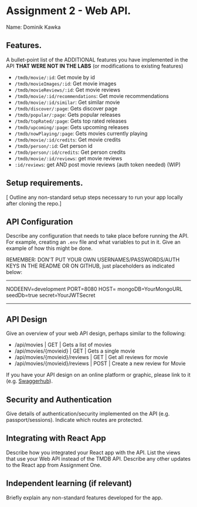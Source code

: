 # Assignment 2 - Web API.

Name: Dominik Kawka

## Features.

A bullet-point list of the ADDITIONAL features you have implemented in the API **THAT WERE NOT IN THE LABS** (or modifications to existing features)

 + `/tmdb/movie/:id`: Get movie by id
 + `/tmdb/movieImages/:id`: Get movie images
 + `/tmdb/movieReviews/:id`: Get movie reviews
 + `/tmdb/movie/:id/recommendations`: Get movie recommendations
 + `/tmdb/movie/:id/similar`: Get similar movie 
 + `/tmdb/discover/:page`: Gets discover page
 + `/tmdb/popular/:page`: Gets popular releases
 + `/tmdb/topRated/:page`: Gets top rated releases
 + `/tmdb/upcoming/:page`: Gets upcoming releases
 + `/tmdb/nowPlaying/:page`: Gets movies currently playing
 + `/tmdb/movie/:id/credits`: Get movie credits
 + `/tmdb/person/:id`: Get person id
 + `/tmdb/person/:id/credits`: Get person credits
 + `/tmdb/movie/:id/reviews`: get movie reviews
 + `:id/reviews`: get AND post movie reviews (auth token needed) (WIP)

## Setup requirements.

[ Outline any non-standard setup steps necessary to run your app locally after cloning the repo.]

## API Configuration

Describe any configuration that needs to take place before running the API. For example, creating an `.env` file and what variables to put in it. Give an example of how this might be done.

REMEMBER: DON'T PUT YOUR OWN USERNAMES/PASSWORDS/AUTH KEYS IN THE README OR ON GITHUB, just placeholders as indicated below:

______________________
NODEENV=development
PORT=8080
HOST=
mongoDB=YourMongoURL
seedDb=true
secret=YourJWTSecret
______________________

## API Design
Give an overview of your web API design, perhaps similar to the following: 

- /api/movies | GET | Gets a list of movies 
- /api/movies/{movieid} | GET | Gets a single movie 
- /api/movies/{movieid}/reviews | GET | Get all reviews for movie 
- /api/movies/{movieid}/reviews | POST | Create a new review for Movie 

If you have your API design on an online platform or graphic, please link to it (e.g. [Swaggerhub](https://app.swaggerhub.com/)).

## Security and Authentication

Give details of authentication/security implemented on the API (e.g. passport/sessions). Indicate which routes are protected.

## Integrating with React App

Describe how you integrated your React app with the API. List the views that use your Web API instead of the TMDB API. Describe any other updates to the React app from Assignment One.

## Independent learning (if relevant)

Briefly explain any non-standard features developed for the app. 